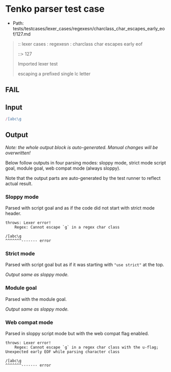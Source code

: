 # Tenko parser test case

- Path: tests/testcases/lexer_cases/regexesn/charclass_char_escapes_early_eof/127.md

> :: lexer cases : regexesn : charclass char escapes early eof
>
> ::> 127
>
> Imported lexer test
>
> escaping a prefixed single lc letter

## FAIL

## Input

`````js
/[abc\g
`````

## Output

_Note: the whole output block is auto-generated. Manual changes will be overwritten!_

Below follow outputs in four parsing modes: sloppy mode, strict mode script goal, module goal, web compat mode (always sloppy).

Note that the output parts are auto-generated by the test runner to reflect actual result.

### Sloppy mode

Parsed with script goal and as if the code did not start with strict mode header.

`````
throws: Lexer error!
    Regex: Cannot escape `g` in a regex char class

/[abc\g
^^^^^^^------- error
`````

### Strict mode

Parsed with script goal but as if it was starting with `"use strict"` at the top.

_Output same as sloppy mode._

### Module goal

Parsed with the module goal.

_Output same as sloppy mode._

### Web compat mode

Parsed in sloppy script mode but with the web compat flag enabled.

`````
throws: Lexer error!
    Regex: Cannot escape `g` in a regex char class with the u-flag; Unexpected early EOF while parsing character class

/[abc\g
^^^^^^^------- error
`````

